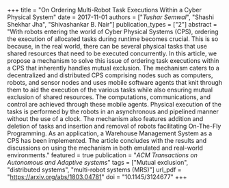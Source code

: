 +++
title = "On Ordering Multi-Robot Task Executions Within a Cyber Physical System"
date = 2017-11-01
authors = ["*Tushar Semwal*", "Shashi Shekhar Jha", "Shivashankar B. Nair"]
publication_types = ["2"]
abstract = "With robots entering the world of Cyber Physical Systems (CPS), ordering the execution of allocated tasks during runtime becomes crucial. This is so because, in the real world, there can be several physical tasks that use shared resources that need to be executed concurrently. In this article, we propose a mechanism to solve this issue of ordering task executions within a CPS that inherently handles mutual exclusion. The mechanism caters to a decentralized and distributed CPS comprising nodes such as computers, robots, and sensor nodes and uses mobile software agents that knit through them to aid the execution of the various tasks while also ensuring mutual exclusion of shared resources. The computations, communications, and control are achieved through these mobile agents. Physical execution of the tasks is performed by the robots in an asynchronous and pipelined manner without the use of a clock. The mechanism also features addition and deletion of tasks and insertion and removal of robots facilitating On-The-Fly Programming. As an application, a Warehouse Management System as a CPS has been implemented. The article concludes with the results and discussions on using the mechanism in both emulated and real-world environments."
featured = true
publication = "*ACM Transactions on Autonomous and Adaptive systems*"
tags = ["Mutual exclusion", "distributed systems", "multi-robot systems (MRS)"]
url_pdf = "https://arxiv.org/abs/1803.04781"
doi = "10.1145/3124677"
+++

